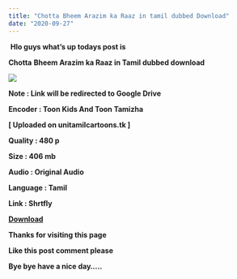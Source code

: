```yaml
---
title: "Chotta Bheem Arazim ka Raaz in tamil dubbed Download"
date: "2020-09-27"
---
```


 **Hlo guys what’s up todays post is**

**Chotta** **Bheem Arazim ka Raaz in Tamil dubbed download** 

[![](https://1.bp.blogspot.com/-WuM2GnYFv58/X270ErKOGEI/AAAAAAAAAJY/A--OYEJNTCMr1RZOkhBiTMuevtsbAqHkgCLcBGAsYHQ/w347-h195/Capture{34f506a688790882793e2260d8c2c9a0117b4852da3c76a83c1bb3ba1fede29b}2B2020-09-26{34f506a688790882793e2260d8c2c9a0117b4852da3c76a83c1bb3ba1fede29b}2B13.25.45.jpg)](https://1.bp.blogspot.com/-WuM2GnYFv58/X270ErKOGEI/AAAAAAAAAJY/A--OYEJNTCMr1RZOkhBiTMuevtsbAqHkgCLcBGAsYHQ/s1920/Capture{34f506a688790882793e2260d8c2c9a0117b4852da3c76a83c1bb3ba1fede29b}2B2020-09-26{34f506a688790882793e2260d8c2c9a0117b4852da3c76a83c1bb3ba1fede29b}2B13.25.45.jpg)

**Note : Link will be redirected to Google Drive** 

**Encoder : Toon Kids And Toon Tamizha** 

**\[ Uploaded on unitamilcartoons.tk \]**

**Quality : 480 p**

**Size : 406 mb**

**Audio : Original Audio**

**Language : Tamil**

**Link : Shrtfly**

**[Download](https://stfly.me/HWPeeSd)**

**Thanks for visiting this page**

**Like this post comment please**

**Bye bye have a nice day…..**

